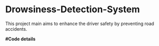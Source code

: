 # Drowsiness-Detection-System
This project main aims to enhance the driver safety by preventing road accidents.

**#Code details**
